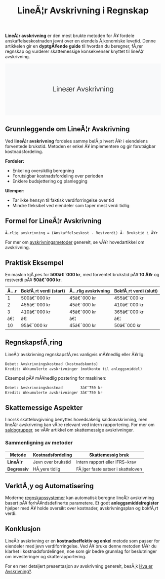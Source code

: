 ﻿---
title: "LineÃ¦r Avskrivning i Regnskap"
meta_title: "LineÃ¦r Avskrivning i Regnskap"
meta_description: '**LineÃ¦r avskrivning** er den mest brukte metoden for Ã¥ fordele anskaffelseskostnaden jevnt over en eiendels Ã¸konomiske levetid. Denne artikkelen gir en **dy...'
slug: lineaer-avskrivning
type: blog
layout: pages/single
---

**LineÃ¦r avskrivning** er den mest brukte metoden for Ã¥ fordele anskaffelseskostnaden jevnt over en eiendels Ã¸konomiske levetid. Denne artikkelen gir en **dyptgÃ¥ende guide** til hvordan du beregner, fÃ¸rer regnskap og vurderer skattemessige konsekvenser knyttet til lineÃ¦r avskrivning.

![Illustrasjon av LineÃ¦r Avskrivning](lineaer-avskrivning-image.svg)

## Grunnleggende om LineÃ¦r Avskrivning

Ved **lineÃ¦r avskrivning** fordeles samme belÃ¸p hvert Ã¥r i eiendelens forventede brukstid. Metoden er enkel Ã¥ implementere og gir forutsigbar kostnadsfordeling.

**Fordeler:**
* Enkel og oversiktlig beregning
* Forutsigbar kostnadsfordeling over perioden
* Enklere budsjettering og planlegging

**Ulemper:**
* Tar ikke hensyn til faktisk verdiforringelse over tid
* Mindre fleksibel ved eiendeler som taper mest verdi tidlig

## Formel for LineÃ¦r Avskrivning

```text
Ã…rlig avskrivning = (Anskaffelseskost - Restverdi) Ã· Brukstid i Ã¥r
```

For mer om [avskrivningsmetoder](/blogs/regnskap/hva-er-avskrivning "Hva er Avskrivning i Regnskap?") generelt, se vÃ¥r hovedartikkel om avskrivning.

## Praktisk Eksempel

En maskin kjÃ¸pes for **500â€¯000 kr**, med forventet brukstid pÃ¥ **10 Ã¥r** og restverdi pÃ¥ **50â€¯000 kr**.

| Ã…r | BokfÃ¸rt verdi (start) | Ã…rlig avskrivning | BokfÃ¸rt verdi (slutt) |
|----|-----------------------|-------------------|-----------------------|
| 1  | 500â€¯000 kr            | 45â€¯000 kr         | 455â€¯000 kr            |
| 2  | 455â€¯000 kr            | 45â€¯000 kr         | 410â€¯000 kr            |
| 3  | 410â€¯000 kr            | 45â€¯000 kr         | 365â€¯000 kr            |
| â€¦  | â€¦                     | â€¦                 | â€¦                     |
| 10 | 95â€¯000 kr             | 45â€¯000 kr         | 50â€¯000 kr             |

## RegnskapsfÃ¸ring

LineÃ¦r avskrivning regnskapsfÃ¸res vanligvis mÃ¥nedlig eller Ã¥rlig:

```text
Debet: Avskrivningskostnad (kostnadskonto)
Kredit: Akkumulerte avskrivninger (motkonto til anleggsmiddel)
```

Eksempel pÃ¥ mÃ¥nedlig postering for maskinen:

```text
Debet: Avskrivningskostnad        3â€¯750 kr
Kredit: Akkumulerte avskrivninger 3â€¯750 kr
```

## Skattemessige Aspekter

I norsk skattelovgivning benyttes hovedsakelig saldoavskrivning, men lineÃ¦r avskrivning kan vÃ¦re relevant ved intern rapportering. For mer om [saldogrupper](/blogs/regnskap/hva-er-saldoavskrivning "Hva er Saldoavskrivning i Regnskap?"), se vÃ¥r artikkel om skattemessige avskrivninger.

### Sammenligning av metoder

| Metode             | Kostnadsfordeling | Skattemessig bruk                 |
|--------------------|-------------------|-----------------------------------|
| **LineÃ¦r**         | Jevn over brukstid| Intern rapport eller IFRS-krav     |
| **Degressiv**      | HÃ¸yere tidlig      | FÃ¸lger faste satser i skatteloven |

## VerktÃ¸y og Automatisering

Moderne [regnskapssystemer](/blogs/regnskap/fakturaprogram "Fakturaprogram og Regnskapssystemer") kan automatisk beregne lineÃ¦r avskrivning basert pÃ¥ forhÃ¥ndsdefinerte parametere. Et godt **anleggsmiddelregister** hjelper med Ã¥ holde oversikt over kostnader, avskrivningsplan og bokfÃ¸rt verdi.

## Konklusjon

LineÃ¦r avskrivning er en **kostnadseffektiv og enkel** metode som passer for eiendeler med jevn verdiforringelse. Ved Ã¥ bruke denne metoden fÃ¥r du klarhet i kostnadsfordelingen, noe som gir bedre grunnlag for beslutninger om investeringer og skatterapportering.

For en mer detaljert presentasjon av avskrivning generelt, besÃ¸k [Hva er Avskrivning?](/blogs/regnskap/hva-er-avskrivning "Hva er Avskrivning i Regnskap?").


